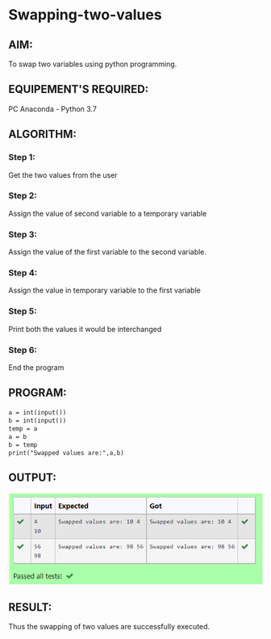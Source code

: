 # Swapping-two-values
## AIM:
To swap two variables using python programming.
## EQUIPEMENT'S REQUIRED: 
PC
Anaconda - Python 3.7
## ALGORITHM: 
### Step 1:
Get the two values from the user
### Step 2: 
Assign the value of second variable to a temporary variable 
### Step 3: 
Assign the value of the first variable to the second variable.
### Step 4:  
Assign the value in temporary variable to the first variable
### Step 5: 
Print both the values it would be interchanged
### Step 6: 
End the program
## PROGRAM:
~~~
a = int(input())
b = int(input())
temp = a
a = b
b = temp
print("Swapped values are:",a,b)
~~~
## OUTPUT:
![swapping](/PICS/swap.png)
## RESULT:
Thus the swapping of two values are successfully executed.



